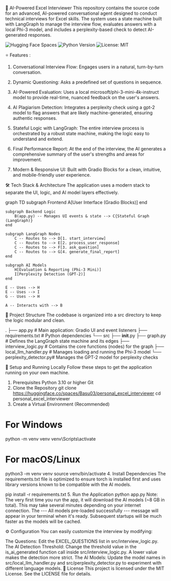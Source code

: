 <!-- ---
title: Personal Excel Interviewer
emoji: 🐨
colorFrom: green
colorTo: red
sdk: gradio
sdk_version: 5.39.0
app_file: app.py
pinned: false
---

Check out the configuration reference at https://huggingface.co/docs/hub/spaces-config-reference -->

🤖 AI-Powered Excel Interviewer
This repository contains the source code for an advanced, AI-powered conversational agent designed to conduct technical interviews for Excel skills. The system uses a state machine built with LangGraph to manage the interview flow, evaluates answers with a local Phi-3 model, and includes a perplexity-based check to detect AI-generated responses.

![Hugging Face Spaces](https://img.shields.io/badge/%F0%9F%A4%97%20Hugging%20Face-Live%20Demo-yellow)
![Python Version](https://img.shields.io/badge/python-3.10+-blue.svg)
![License: MIT](https://img.shields.io/badge/License-MIT-green.svg)


⭐ Features :
1. Conversational Interview Flow: Engages users in a natural, turn-by-turn conversation.

2. Dynamic Questioning: Asks a predefined set of questions in sequence.

3. AI-Powered Evaluation: Uses a local microsoft/phi-3-mini-4k-instruct model to provide real-time, nuanced feedback on the user's answers.

4. AI Plagiarism Detection: Integrates a perplexity check using a gpt-2 model to flag answers that are likely machine-generated, ensuring authentic responses.

5. Stateful Logic with LangGraph: The entire interview process is orchestrated by a robust state machine, making the logic easy to understand and extend.

6. Final Performance Report: At the end of the interview, the AI generates a comprehensive summary of the user's strengths and areas for improvement.

7. Modern & Responsive UI: Built with Gradio Blocks for a clean, intuitive, and mobile-friendly user experience.

🛠️ Tech Stack & Architecture
The application uses a modern stack to separate the UI, logic, and AI model layers effectively.

graph TD
    subgraph Frontend
        A[User Interface (Gradio Blocks)]
    end

    subgraph Backend Logic
        B(app.py) -- Manages UI events & state --> C{Stateful Graph (LangGraph)}
    end

    subgraph LangGraph Nodes
        C -- Routes to --> D[1. start_interview]
        C -- Routes to --> E[2. process_user_response]
        C -- Routes to --> F[3. ask_question]
        C -- Routes to --> G[4. generate_final_report]
    end
    
    subgraph AI Models
        H[Evaluation & Reporting (Phi-3 Mini)]
        I[Perplexity Detection (GPT-2)]
    end
    
    E -- Uses --> H
    E -- Uses --> I
    G -- Uses --> H

    A -- Interacts with --> B
📂 Project Structure
The codebase is organized into a src directory to keep the logic modular and clean.

.
├── app.py                # Main application: Gradio UI and event listeners
├── requirements.txt        # Python dependencies
└── src
    ├── __init__.py
    ├── graph.py              # Defines the LangGraph state machine and its edges
    ├── interview_logic.py    # Contains the core functions (nodes) for the graph
    ├── local_llm_handler.py  # Manages loading and running the Phi-3 model
    └── perplexity_detector.py# Manages the GPT-2 model for perplexity checks

    
🚀 Setup and Running Locally
Follow these steps to get the application running on your own machine.

1. Prerequisites
Python 3.10 or higher
Git
2. Clone the Repository
git clone https://huggingface.co/spaces/Basu03/personal_excel_interviewer
cd personal_excel_interviewer
3. Create a Virtual Environment (Recommended)
# For Windows
python -m venv venv
venv\Scripts\activate

# For macOS/Linux
python3 -m venv venv
source venv/bin/activate
4. Install Dependencies
The requirements.txt file is optimized to ensure torch is installed first and uses library versions known to be compatible with the AI models.

pip install -r requirements.txt
5. Run the Application
python app.py
Note: The very first time you run the app, it will download the AI models (~8 GB in total). This may take several minutes depending on your internet connection. The --- All models pre-loaded successfully --- message will appear in your terminal when it's ready. Subsequent startups will be much faster as the models will be cached.

⚙️ Configuration
You can easily customize the interview by modifying:

The Questions: Edit the EXCEL_QUESTIONS list in src/interview_logic.py.
The AI Detection Threshold: Change the threshold value in the is_ai_generated function call inside src/interview_logic.py. A lower value makes the detection more strict.
The AI Models: Update the model names in src/local_llm_handler.py and src/perplexity_detector.py to experiment with different language models.
📄 License
This project is licensed under the MIT License. See the LICENSE file for details.
